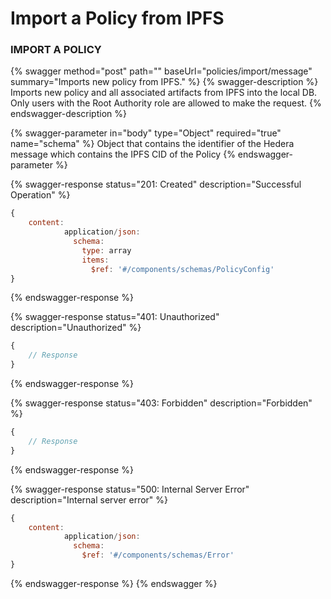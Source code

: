 # Import a Policy from IPFS

### IMPORT A POLICY

{% swagger method="post" path="" baseUrl="policies/import/message" summary="Imports new policy from IPFS." %}
{% swagger-description %}
Imports new policy and all associated artifacts from IPFS into the local DB. Only users with the Root Authority role are allowed to make the request.
{% endswagger-description %}

{% swagger-parameter in="body" type="Object" required="true" name="schema" %}
Object that contains the identifier of the Hedera message which contains the IPFS CID of the Policy
{% endswagger-parameter %}

{% swagger-response status="201: Created" description="Successful Operation" %}

```javascript
{
    content:
            application/json:
              schema:
                type: array
                items:
                  $ref: '#/components/schemas/PolicyConfig'
}
```

{% endswagger-response %}

{% swagger-response status="401: Unauthorized" description="Unauthorized" %}

```javascript
{
    // Response
}
```

{% endswagger-response %}

{% swagger-response status="403: Forbidden" description="Forbidden" %}

```javascript
{
    // Response
}
```

{% endswagger-response %}

{% swagger-response status="500: Internal Server Error" description="Internal server error" %}

```javascript
{
    content:
            application/json:
              schema:
                $ref: '#/components/schemas/Error'
}
```

{% endswagger-response %}
{% endswagger %}
